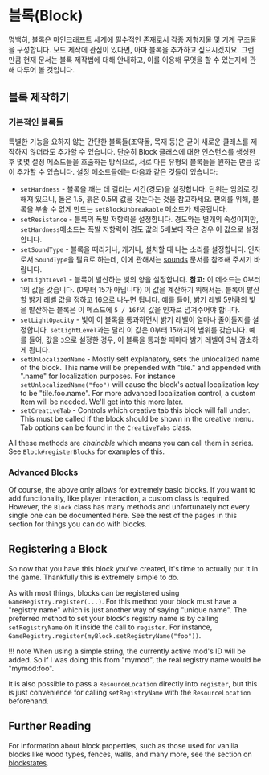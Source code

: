 블록(Block)
======

명백히, 블록은 마인크래프트 세계에 필수적인 존재로서 각종 지형지물 및 기계 구조물을 구성합니다. 모드 제작에 관심이 있다면, 아마 블록을 추가하고 싶으시겠지요. 그런 만큼 현재 문서는 블록 제작법에 대해 안내하고, 이를 이용해 무엇을 할 수 있는지에 관해 다루어 볼 것입니다.

블록 제작하기
----------------

### 기본적인 블록들

특별한 기능을 요하지 않는 간단한 블록들(조약돌, 목재 등)은 굳이 새로운 클래스를 제작하지 않더라도 추가할 수 있습니다. 단순히 Block 클래스에 대한 인스턴스를 생성한 후 몇몇 설정 메소드들을 호출하는 방식으로, 서로 다른 유형의 블록들을 원하는 만큼 많이 추가할 수 있습니다. 설정 메소드들에는 다음과 같은 것들이 있습니다:

- `setHardness` - 블록을 깨는 데 걸리는 시간(경도)을 설정합니다. 단위는 임의로 정해져 있으니, 돌은 1.5, 흙은 0.5의 값을 갖는다는 것을 참고하세요. 편의를 위해, 블록을 부술 수 없게 만드는 `setBlockUnbreakable` 메소드가 제공됩니다.
- `setResistance` - 블록의 폭발 저항력을 설정합니다. 경도와는 별개의 속성이지만, `setHardness`메소드는 폭발 저항력이 경도 값의 5배보다 작은 경우 이 값으로 설정합니다.
- `setSoundType` - 블록을 때리거나, 캐거나, 설치할 때 나는 소리를 설정합니다. 인자로서 `SoundType`을 필요로 하는데, 이에 관해서는 [sounds] 문서를 참조해 주시기 바랍니다.
- `setLightLevel` - 블록이 발산하는 빛의 양을 설정합니다. **참고:** 이 메소드는 0부터 1의 값을 갖습니다. (0부터 15가 아닙니다) 이 값을 계산하기 위해서는, 블록이 발산할 밝기 레벨 값을 정하고 16으로 나누면 됩니다. 예를 들어, 밝기 레벨 5만큼의 빛을 발산하는 블록은 이 메소드에 `5 / 16f`의 값을 인자로 넘겨주어야 합니다.
- `setLightOpacity` - 빛이 이 블록을 통과하면서 밝기 레벨이 얼마나 줄어들지를 설정합니다. `setLightLevel`과는 달리 이 값은 0부터 15까지의 범위를 갖습니다. 예를 들어, 값을 `3`으로 설정한 경우, 이 블록을 통과할 때마다 밝기 레벨이 3씩 감소하게 됩니다.
- `setUnlocalizedName` - Mostly self explanatory, sets the unlocalized name of the block. This name will be prepended with "tile." and appended with ".name" for localization purposes. For instance `setUnlocalizedName("foo")` will cause the block's actual localization key to be "tile.foo.name". For more advanced localization control, a custom Item will be needed. We'll get into this more later.
- `setCreativeTab` - Controls which creative tab this block will fall under. This must be called if the block should be shown in the creative menu. Tab options can be found in the `CreativeTabs` class.

All these methods are *chainable* which means you can call them in series. See `Block#registerBlocks` for examples of this.

### Advanced Blocks

Of course, the above only allows for extremely basic blocks. If you want to add functionality, like player interaction, a custom class is required. However, the `Block` class has many methods and unfortunately not every single one can be documented here. See the rest of the pages in this section for things you can do with blocks.

Registering a Block
-------------------

So now that you have this block you've created, it's time to actually put it in the game. Thankfully this is extremely simple to do.

As with most things, blocks can be registered using `GameRegistry.register(...)`. For this method your block must have a "registry name" which is just another way of saying "unique name". The preferred method to set your block's registry name is by calling `setRegistryName` on it inside the call to `register`. For instance, `GameRegistry.register(myBlock.setRegistryName("foo"))`.

!!! note
    When using a simple string, the currently active mod's ID will be added. So if I was doing this from "mymod", the real registry name would be "mymod:foo".

It is also possible to pass a `ResourceLocation` directly into `register`, but this is just convenience for calling `setRegistryName` with the `ResourceLocation` beforehand.

Further Reading
---------------

For information about block properties, such as those used for vanilla blocks like wood types, fences, walls, and many more, see the section on [blockstates].

[sounds]: ../effects/sounds.md
[blockstates]: ../blockstates/states.md

